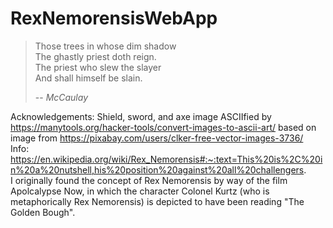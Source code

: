 # RexNemorensisWebApp

> Those trees in whose dim shadow  
> The ghastly priest doth reign.  
> The priest who slew the slayer  
> And shall himself be slain.
>
> -- <cite>McCaulay</cite>

Acknowledgements:
Shield, sword, and axe image ASCIIfied by https://manytools.org/hacker-tools/convert-images-to-ascii-art/ based on image from https://pixabay.com/users/clker-free-vector-images-3736/  
Info: https://en.wikipedia.org/wiki/Rex_Nemorensis#:~:text=This%20is%2C%20in%20a%20nutshell,his%20position%20against%20all%20challengers.  
I originally found the concept of Rex Nemorensis by way of the film Apolcalypse Now, in which the character Colonel Kurtz (who is metaphorically Rex Nemorensis) is depicted to have been reading "The Golden Bough".
